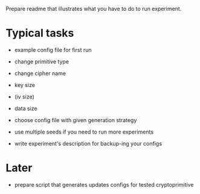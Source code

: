 Prepare readme that illustrates what you have to do to run experiment.

# Typical tasks

 * example config file for first run

 * change primitive type
 * change cipher name
 * key size
 * (iv size)
 * data size
 * choose config file with given generation strategy
 * use multiple seeds if you need to run more experiments
 * write experiment's description for backup-ing your configs

# Later

 * prepare script that generates updates configs for tested cryptoprimitive
